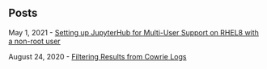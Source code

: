 ## Posts

May 1, 2021 - [Setting up JupyterHub for Multi-User Support on RHEL8 with a non-root user](https://noelpat.github.io/Setting-up-JupyterHub-for-Multi-User-Support-on-RHEL8-with-non-root-user.html)

August 24, 2020 - [Filtering Results from Cowrie Logs](https://noelpat.github.io/Filtering-commands-from-cowrie-logs.html)

